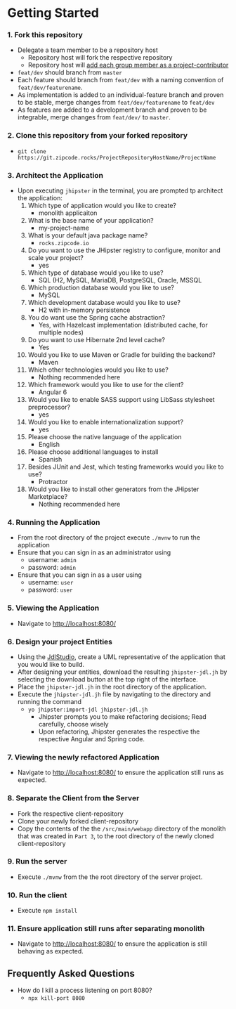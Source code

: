 
# Getting Started
### 1. Fork this repository
* Delegate a team member to be a repository host
	* Repository host will fork the respective repository
	* Repository host will [add each group member as a project-contributor](https://stackoverflow.com/questions/7920320/adding-a-collaborator-to-my-free-github-account)
* `feat/dev` should branch from `master`
* Each feature should branch from `feat/dev` with a naming convention of `feat/dev/featurename`.
* As implementation is added to an individual-feature branch and proven to be stable, merge changes from `feat/dev/featurename` to `feat/dev`
* As features are added to a development branch and proven to be integrable, merge changes from `feat/dev/` to `master`.

### 2. Clone this repository from your forked repository
* `git clone https://git.zipcode.rocks/ProjectRepositoryHostName/ProjectName`

### 3. Architect the Application
* Upon executing `jhipster` in the terminal, you are prompted tp architect the application:
	1. Which type of application would you like to create?
		* monolith applicaiton
	2. What is the base name of your application?
		* my-project-name
	3. What is your default java package name?
		* `rocks.zipcode.io`
	4. Do you want to use the JHipster registry to configure, monitor and scale your project?
		* yes
	5. Which type of database would you like to use?
		* SQL (H2, MySQL, MariaDB, PostgreSQL, Oracle, MSSQL
	6. Which production database would you like to use?
		* MySQL
	7. Which development database would you like to use?
		* H2 with in-memory persistence
	8. You do want use the Spring cache abstraction?
		* Yes, with Hazelcast implementation (distributed cache, for multiple nodes)
	9. Do you want to use Hibernate 2nd level cache?
		* Yes
	10. Would you like to use Maven or Gradle for building the backend?
		* Maven
	11. Which other technologies would you like to use?
		* Nothing recommended here
	12. Which framework would you like to use for the client?
		* Angular 6
	13. Would you like to enable SASS support using LibSass stylesheet preprocessor?
		* yes
	14. Would you like to enable internationalization support?
		* yes
	15. Please choose the native language of the application
		* English
	16. Please choose additional languages to install
		* Spanish
	17. Besides JUnit and Jest, which testing frameworks would you like to use?
		* Protractor
	18. Would you like to install other generators from the JHipster Marketplace?
		* Nothing recommended here

### 4. Running the Application
* From the root directory of the project execute `./mvnw` to run the application
* Ensure that you can sign in as an administrator using
	* username: `admin`
	* password: `admin`
* Ensure that you can sign in as a user using
	* username: `user`
	* password: `user`

### 5. Viewing the Application
* Navigate to [http://localhost:8080/](http://localhost:8080/)

### 6. Design your project Entities
* Using the [JdlStudio](https://start.jhipster.tech/jdl-studio/), create a UML representative of the application that you would like to build.
* After designing your entities, download the resulting `jhipster-jdl.jh` by selecting the download button at the top right of the interface.
* Place the `jhipster-jdl.jh` in the root directory of the application.
* Execute the `jhipster-jdl.jh` file by navigating to the directory and running the command
	* `yo jhipster:import-jdl jhipster-jdl.jh`
		* Jhipster prompts you to make refactoring decisions; Read carefully, choose wisely
		* Upon refactoring, Jhipster generates the respective the respective Angular and Spring code.

### 7. Viewing the newly refactored Application
* Navigate to [http://localhost:8080/](http://localhost:8080/) to ensure the application still runs as expected.

### 8. Separate the Client from the Server
* Fork the respective client-repository
* Clone your newly forked client-repository
* Copy the contents of the the `/src/main/webapp` directory of the monolith that was created in `Part 3`, to the root directory of the newly cloned client-repository

### 9. Run the server
* Execute `./mvnw` from the the root directory of the server project.

### 10. Run the client
* Execute `npm install`

### 11. Ensure application still runs after separating monolith
* Navigate to [http://localhost:8080/](http://localhost:8080/) to ensure the application is still behaving as expected.

## Frequently Asked Questions
* How do I kill a process listening on port 8080?
	* `npx kill-port 8080`
